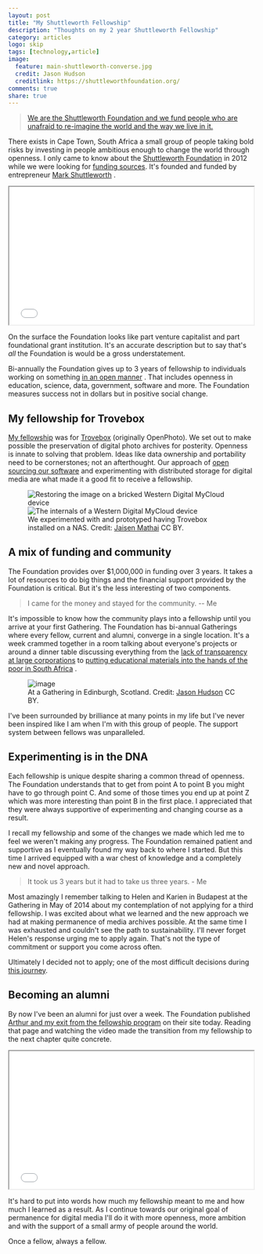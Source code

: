 ```yaml
---
layout: post
title: "My Shuttleworth Fellowship"
description: "Thoughts on my 2 year Shuttleworth Fellowship"
category: articles
logo: skip
tags: [technology,article]
image:
  feature: main-shuttleworth-converse.jpg
  credit: Jason Hudson
  creditlink: https://shuttleworthfoundation.org/
comments: true
share: true
---
```


> [We are the Shuttleworth Foundation and we fund people who are unafraid to re-imagine the world
and the way we live in it.](https://shuttleworthfoundation.org/) <small><i class="icon-external-link"></i></small>

There exists in Cape Town, South Africa a small group of people taking bold risks by investing in people ambitious enough to change the world through openness. I only came to know about the [Shuttleworth Foundation](https://shuttleworthfoundation.org/) <small><i class="icon-external-link"></i></small> in 2012 while we were looking for [funding sources](../fundraising/). It's founded and funded by entrepreneur [Mark Shuttleworth](http://en.wikipedia.org/wiki/Mark_Shuttleworth) <small><i class="icon-external-link"></i></small>.

<iframe src="//player.vimeo.com/video/54762523" width="500" height="281" webkitallowfullscreen mozallowfullscreen allowfullscreen></iframe>

On the surface the Foundation looks like part venture capitalist and part foundational grant institution. It's an accurate description but to say that's *all* the Foundation is would be a gross understatement.

Bi-annually the Foundation gives up to 3 years of fellowship to individuals working on something [in an open manner](https://shuttleworthfoundation.org/thinking/thinking-openness/) <small><i class="icon-external-link"></i></small>. That includes openness in education, science, data, government, software and more. The Foundation measures success not in dollars but in positive social change.

## My fellowship for Trovebox

[My fellowship](https://shuttleworthfoundation.org/fellows/jaisen-mathai/) <small><i class="icon-external-link"></i></small> was for [Trovebox](http://en.wikipedia.org/wiki/Trovebox) <small><i class="icon-external-link"></i></small> (originally OpenPhoto). We set out to make possible the preservation of digital photo archives for posterity. Openness is innate to solving that problem. Ideas like data ownership and portability need to be cornerstones; not an afterthought. Our approach of [open sourcing our software](https://github.com/photo) <small><i class="icon-external-link"></i></small> and experimenting with distributed storage for digital media are what made it a good fit to receive a fellowship.

<figure class="half">
	<img src="/images/photos/2014-04-17-wd-mycloud-bricked.jpg" alt="Restoring the image on a bricked Western Digital MyCloud device">
	<img src="/images/photos/2014-04-17-wd-mycloud-internals.jpg" alt="The internals of a Western Digital MyCloud device">
	<figcaption>We experimented with and prototyped having Trovebox installed on a NAS. Credit: <a href="/">Jaisen Mathai</a> CC BY.</figcaption>
</figure>

## A mix of funding and community

The Foundation provides over $1,000,000 in funding over 3 years. It takes a lot of resources to do big things and the financial support provided by the Foundation is critical. But it's the less interesting of two components.

> I came for the money and stayed for the community. -- Me

It's impossible to know how the community plays into a fellowship until you arrive at your first Gathering. The Foundation has bi-annual Gatherings where every fellow, current and alumni, converge in a single location. It's a week crammed together in a room talking about everyone's projects or around a dinner table discussing everything from the [lack of transparency at large corporations](https://shuttleworthfoundation.org/fellows/johnny-west/) <small><i class="icon-external-link"></i></small> to [putting educational materials into the hands of the poor in South Africa](https://shuttleworthfoundation.org/fellows/arthur-atwell/) <small><i class="icon-external-link"></i></small>.

<figure>
	<img src="/images/photos/2013-11-12-gathering-edinburgh.jpg" alt="image" />
	<figcaption>At a Gathering in Edinburgh, Scotland. Credit: <a href="https://shuttleworthfoundation.org">Jason Hudson</a> CC BY.</figcaption>
</figure>

I've been surrounded by brilliance at many points in my life but I've never been inspired like I am when I'm with this group of people. The support system between fellows was unparalleled.

## Experimenting is in the DNA

Each fellowship is unique despite sharing a common thread of openness. The Foundation understands that to get from point A to point B you might have to go through point C. And some of those times you end up at point Z which was more interesting than point B in the first place. I appreciated that they were always supportive of experimenting and changing course as a result.

I recall my fellowship and some of the changes we made which led me to feel we weren't making any progress. The Foundation remained patient and supportive as I eventually found my way back to where I started. But this time I arrived equipped with a war chest of knowledge and a completely new and novel approach. 

> It took us 3 years but it had to take us three years. - Me

Most amazingly I remember talking to Helen and Karien in Budapest at the Gathering in May of 2014 about my contemplation of not applying for a third fellowship. I was excited about what we learned and the new approach we had at making permanence of media archives possible. At the same time I was exhausted and couldn't see the path to sustainability. I'll never forget Helen's response urging me to apply again. That's not the type of commitment or support you come across often.

Ultimately I decided not to apply; one of the most difficult decisions during [this journey](../../openphoto-trovebox/).

## Becoming an alumni

By now I've been an alumni for just over a week. The Foundation published [Arthur and my exit from the fellowship program](https://shuttleworthfoundation.org/thinking/thinking-fellowship-exit-2014/) <small><i class="icon-external-link"></i></small> on their site today. Reading that page and watching the video made the transition from my fellowship to the next chapter quite concrete.

<iframe src="//player.vimeo.com/video/103912044" width="500" height="281" webkitallowfullscreen mozallowfullscreen allowfullscreen></iframe>

It's hard to put into words how much my fellowship meant to me and how much I learned as a result. As I continue towards our original goal of permanence for digital media I'll do it with more openness, more ambition and with the support of a small army of people around the world.

Once a fellow, always a fellow.
